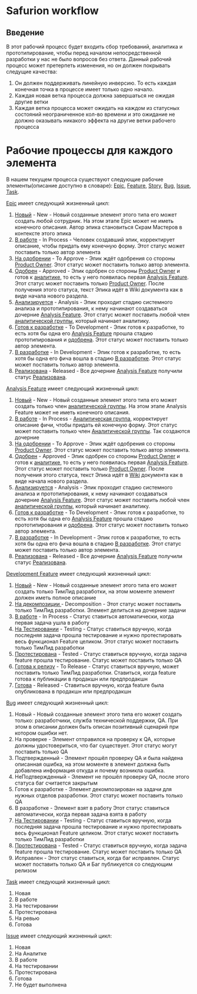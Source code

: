 # Safurion workflow

## Введение 
В этот рабочий процесс будет входить сбор требований, аналитика и прототипирование, чтобы перед началом непосредственной разработки у нас не было вопросов без ответа. Данный рабочий процесс может претерпеть изменения, но он должен покрывать следущие качества:
1. Он должен поддерживать линейную инверсию. То есть каждая конечная точка в процессе имеет только одно начало. 
1. Каждая новая ветка процесса должна завершаться не ожидая другие ветки
1. Каждая ветка процесса может ожидать на каждом из статусных состояний неограниченное кол-во времени и это ожидание не должно оказывать никакого эффекта на другие ветки рабочего процесса 

# Рабочие процессы для каждого элемента 

В нашем текущем процесса существуют следующие рабочие элементы(описание доступно в словаре): <a href="Dictionary.md#Epic" name="Epic">Epic</a>, <a href="Dictionary.md#Feature" name="Feature">Feature</a>, <a href="Dictionary.md#Story" name="Story">Story</a>, <a href="Dictionary.md#Bug" name="Bug">Bug</a>, <a href="Dictionary.md#Issue" name="Issue">Issue</a>,  <a href="Dictionary.md#Task" name="Task">Task</a>. 

<a href="Dictionary.md#Epic" name="Epic">Epic</a> имеет следующий жизненный цикл: 

1. <a href="Index.md#EpicNew" name="EpicNew">Новый</a> - New - Новый созданные элемент этого типа его может создать любой сотрудник. На этом этапе Epic может не иметь конечного описания. Автор эпика становиться Скрам Мастеров в контексте этого эпика
1. <a href="Index.md#EpicInProcess" name="EpicInProcess">В работе</a> - In Process - Человек создавший эпик, корректирует описание, чтобы придать ему конечную форму. Этот статус может поставить только автор элемента
1. <a href="Index.md#EpicToApprove" name="EpicToApprove">На одобрении</a> - To Approve - Эпик ждёт одобрения со стороны <a href="Dictionary.md#ProductOwner" name="ProductOwner">Product Owner</a>. Этот статус может поставить только автор элемента.
1. <a href="Index.md#EpicApproved" name="EpicApproved">Одобрен</a> - Approved - Эпик одобрен со стороны <a href="Dictionary.md#ProductOwner" name="ProductOwner">Product Owner</a> и готов к <a href="Index.md#EpicAnalysis" name="EpicAnalysis">аналитике</a>, то есть у него появилась первая <a href="Dictionary.md#AnalysisFeature" name="AnalysisFeature">Analysis Feature</a>. Этот статус может поставить только  <a href="Dictionary.md#ProductOwner" name="ProductOwner">Product Owner</a>. После получения этого статуса, текст Эпика идёт в Wiki документа как в виде начала нового раздела. 
1. <a href="Index.md#EpicAnalysis" name="EpicAnalysis">Анализируется</a> - Analysis - Эпик проходит стадию системного анализа и прототипирования, к нему начинают создаваться дочерние <a href="Dictionary.md#AnalysisFeature" name="AnalysisFeature">Analysis Feature</a>. Этот статус может поставить любой член <a href="Dictionary.md#AnalysisTeam" name="AnalysisTeam">аналитической группы</a>, который начинает аналитику.
1. <a href="Index.md#EpicToDevelopment" name="EpicToDevelopment">Готов к разработке</a> - To Development - Эпик готов к разработке, то есть хотя бы одна его <a href="Dictionary.md#AnalysisFeature" name="AnalysisFeature">Analysis Feature</a> прошла стадию прототипирования и <a href="Index.md#AnalysisFeatureApproved" name="AnalysisFeatureApproved">одобрена</a>. Этот статус может поставить только автор элемента.
1. <a href="Index.md#EpicInDevelopment" name="EpicInDevelopment">В разработке</a> -  In Development - Эпик готов к разработке, то есть хотя бы одна его фича вошла в стадию <a href="Index.md#AnalysisFeatureInDevelopment" name="AnalysisFeatureInDevelopment">В разработке</a>. Этот статус может поставить только автор элемента.
1.  <a href="Index.md#EpicReleased" name="EpicReleased">Реализована</a> - Released - Все дочерние <a href="Dictionary.md#AnalysisFeature" name="AnalysisFeature">Analysis Feature</a> получили статус <a href="Index.md#AnalysisFeatureReleased" name="AnalysisFeatureReleased">Реализована</a>.

<a href="Dictionary.md#AnalysisFeature" name="AnalysisFeature">Analysis Feature</a> имеет следующий жизненный цикл: 

1. <a href="Index.md#AnalysisFeatureNew" name="AnalysisFeatureNew">Новый</a> - New - Новый созданные элемент этого типа его может создать только член <a href="Dictionary.md#AnalysisTeam" name="AnalysisTeam">аналитической группы</a>. На этом этапе Analysis Feature может не иметь конечного описания. 
1. <a href="Index.md#EpicInProcess" name="EpicInProcess">В работе</a> - In Process - <a href="Dictionary.md#AnalysisTeam" name="AnalysisTeam">Аналитическая группа</a>, корректирует описание фичи, чтобы придать ей конечную форму. Этот статус может поставить только член <a href="Dictionary.md#AnalysisTeam" name="AnalysisTeam">Аналитической группы</a>. Так создаются дочерние 
1. <a href="Index.md#EpicToApprove" name="EpicToApprove">На одобрении</a> - To Approve - Эпик ждёт одобрения со стороны <a href="Dictionary.md#ProductOwner" name="ProductOwner">Product Owner</a>. Этот статус может поставить только автор элемента.
1. <a href="Index.md#EpicApproved" name="EpicApproved">Одобрен</a> - Approved - Эпик одобрен со стороны <a href="Dictionary.md#ProductOwner" name="ProductOwner">Product Owner</a> и готов к <a href="Index.md#EpicAnalysis" name="EpicAnalysis">аналитике</a>, то есть у него появилась первая <a href="Dictionary.md#AnalysisFeature" name="AnalysisFeature">Analysis Feature</a>. Этот статус может поставить только  <a href="Dictionary.md#ProductOwner" name="ProductOwner">Product Owner</a>. После получения этого статуса, текст Эпика идёт в <a href="https://github.com/k-kalashnikov/azgame/blob/master/Wiki/Index.md">Wiki</a> документа как в виде начала нового раздела. 
1. <a href="Index.md#EpicAnalysis" name="EpicAnalysis">Анализируется</a> - Analysis - Эпик проходит стадию системного анализа и прототипирования, к нему начинают создаваться дочерние <a href="Dictionary.md#AnalysisFeature" name="AnalysisFeature">Analysis Feature</a>. Этот статус может поставить любой член <a href="Dictionary.md#AnalysisTeam" name="AnalysisTeam">аналитической группы</a>, который начинает аналитику.
1. <a href="Index.md#EpicToDevelopment" name="EpicToDevelopment">Готов к разработке</a> - To Development - Эпик готов к разработке, то есть хотя бы одна его <a href="Dictionary.md#AnalysisFeature" name="AnalysisFeature">Analysis Feature</a> прошла стадию прототипирования и <a href="Index.md#AnalysisFeatureApproved" name="AnalysisFeatureApproved">одобрена</a>. Этот статус может поставить только автор элемента.
1. <a href="Index.md#EpicInDevelopment" name="EpicInDevelopment">В разработке</a> -  In Development - Эпик готов к разработке, то есть хотя бы одна его фича вошла в стадию <a href="Index.md#AnalysisFeatureInDevelopment" name="AnalysisFeatureInDevelopment">В разработке</a>. Этот статус может поставить только автор элемента.
1.  <a href="Index.md#EpicReleased" name="EpicReleased">Реализована</a> - Released - Все дочерние <a href="Dictionary.md#AnalysisFeature" name="AnalysisFeature">Analysis Feature</a> получили статус <a href="Index.md#AnalysisFeatureReleased" name="AnalysisFeatureReleased">Реализована</a>.

<a href="Dictionary.md#Feature" name="Feature">Development Feature</a> имеет следующий жизненный цикл:
1. <a href="Index.md#FeatureNew" name="FeatureNew">Новый</a> - New - Новый созданные элемент этого типа его может создать только ТимЛид разработки, на этом моменте элемент должен иметь полное описание
1. <a href="Index.md#FeatureDecomposition" name="FeatureDecomposition">На декомпозиции </a> - Decomposition - Этот статус может поставить только ТимЛид разработки. Элемент делиться на дочерние задачи
1. <a href="Index.md#FeatureInProgress" name="FeatureInProgress">В работе</a> - In Process - Статус ставиться автоматически, когда первая задача ушла в работу
1. <a href="Index.md#FeatureTesting" name="FeatureTesting">На Тестировании</a> - Testing - Статус ставиться вручную, когда последняя задача прошла тестирование и нужно протестировать весь функционал Feature целиком. Этот статус может поставить только ТимЛид разработки
1. <a href="Index.md#FeatureTested" name="FeatureTested">Протестирована</a> - Tested - Статус ставиться вручную, когда задача feature прошла тестирование. Статус может поставить только QA
1. <a href="Index.md#FeatureToRelease" name="FeatureToRelease">Готова к релизу</a> - To Release - Статус ставиться вручную, может поставить только ТимЛид разработки. Ставиться, когда feature готова к публикации в продакшн или предпродакшн 
1. <a href="Index.md#FeatureReleased" name="FeatureReleased">Готова</a> - Released  - Ставиться вручную, когда feature была опубликована в продакшн или предпродакшн

 <a href="Dictionary.md#Bug" name="Bug">Bug</a> имеет следующий жизненный цикл:
 1. Новый - Новый созданные элемент этого типа его может создать только: разработчики, служба технической поддержки, QA. При этом в описании должен быть описан позитивный сценарий при котором ошибки нет.
 1. На проверке - Элемент отправился на проверку к QA, которые должны удостовериться, что баг существует. Этот статус могут поставить только QA
 1. Подтвержденный - Элемент прошёл проверку QA и была найдена описанная ошибка, на этом моменте в элемент должна быть добавлена информация откуда и почему возникла ошибка. 
 1. НеПодтвержденный - Элемент не прошёл проверку QA, после этого статуса баг считается закрытым
 1. Готов к разработке - Элемент декомпозирован на задачи для нужных отделов разработки. Этот статус может поставить только QA 
 1. В разработке - Элемент взят в работу Этот статус ставиться автоматически, когда первая задача взята в работу
 1. <a href="Index.md#BugTesting" name="BugTesting">На Тестировании</a> - Testing - Статус ставиться вручную, когда последняя задача прошла тестирование и нужно протестировать весь функционал Feature целиком. Этот статус может поставить только ТимЛид разработки
1. <a href="Index.md#BugTested" name="BugTested">Протестирована</a> - Tested - Статус ставиться вручную, когда задача feature прошла тестирование. Статус может поставить только QA
 1. Исправлен - Этот статус ставиться, когда баг исправлен. Статус может поставить только QA и Баг публикуется со следующим релизом

 <a href="Dictionary.md#Task" name="Task">Task</a> имеет следующий жизненный цикл:
 1. Новая 
 1. В работе
 1. На тестировании
 1. Протестирована
 1. На ревью
 1. Готова

 <a href="Dictionary.md#Issue" name="Issue">Issue</a> имеет следующий жизненный цикл:
 1. Новая
 1. На Аналитке
 1. В работе
 1. На тестировании
 1. Протестирована
 1. Готова
 1. Не будет выполнена